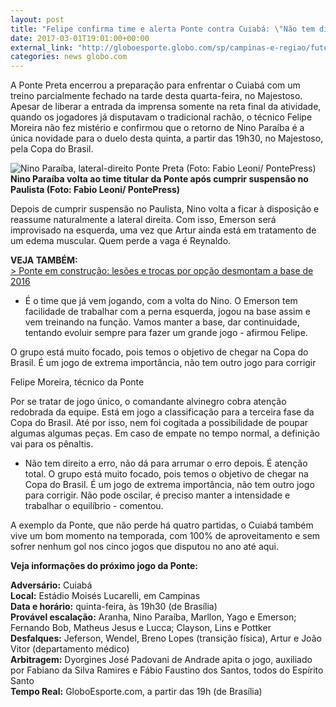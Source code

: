 ```yaml
---
layout: post
title: "Felipe confirma time e alerta Ponte contra Cuiabá: \"Não tem direito a erro\""
date: 2017-03-01T19:01:00+00:00
external_link: "http://globoesporte.globo.com/sp/campinas-e-regiao/futebol/times/ponte-preta/noticia/2017/03/felipe-confirma-time-e-alerta-ponte-contra-cuiaba-nao-tem-direito-erro.html"
categories: news globo.com
---
```

A Ponte Preta encerrou a preparação para enfrentar o Cuiabá com um treino parcialmente fechado na tarde desta quarta-feira, no Majestoso. Apesar de liberar a entrada da imprensa somente na reta final da atividade, quando os jogadores já disputavam o tradicional rachão, o técnico Felipe Moreira não fez mistério e confirmou que o retorno de Nino Paraíba é a única novidade para o duelo desta quinta, a partir das 19h30, no Majestoso, pela Copa do Brasil.&nbsp;

 ![Nino Paraíba, lateral-direito Ponte Preta (Foto: Fabio Leoni/ PontePress)](http://s2.glbimg.com/EPP8Sb6ApwHqI3ROV--0ixOaMyk=/0x4:999x527/690x360/s.glbimg.com/es/ge/f/original/2016/08/30/nino.jpg "Nino Paraíba, lateral-direito Ponte Preta (Foto: Fabio Leoni/ PontePress)")**Nino Paraíba volta ao time titular da Ponte após cumprir suspensão no Paulista (Foto: Fabio Leoni/ PontePress)**

Depois de cumprir suspensão no Paulista, Nino volta a ficar à disposição e reassume naturalmente a lateral direita. Com isso, Emerson será improvisado na esquerda, uma vez que Artur ainda está em tratamento de um edema muscular. Quem perde a vaga é Reynaldo.&nbsp;

**VEJA TAMBÉM:**  
[\>&nbsp;Ponte em construção: lesões e trocas por opção desmontam a base de 2016](http://globoesporte.globo.com/sp/campinas-e-regiao/futebol/times/ponte-preta/noticia/2017/03/ponte-em-construcao-lesoes-e-trocas-por-opcao-desmontam-base-de-2016.html)

- É o time que já vem jogando, com a volta do Nino. O Emerson tem facilidade de trabalhar com a perna esquerda, jogou na base assim e vem treinando na função. Vamos manter a base, dar continuidade, tentando evoluir sempre para fazer um grande jogo - afirmou Felipe.&nbsp;

O grupo está muito focado, pois temos o objetivo de chegar na Copa do Brasil. É um jogo de extrema importância, não tem outro jogo para corrigir&nbsp;

Felipe Moreira, técnico da Ponte

Por se tratar de jogo único, o comandante alvinegro cobra atenção redobrada da equipe. Está em jogo a classificação para a terceira fase da Copa do Brasil. Até por isso, nem foi cogitada a possibilidade de poupar algumas algumas peças. Em caso de empate no tempo normal, a definição vai para os pênaltis.&nbsp;

- Não tem direito a erro, não dá para arrumar o erro depois. É atenção total. O grupo está muito focado, pois temos o objetivo de chegar na Copa do Brasil. É um jogo de extrema importância, não tem outro jogo para corrigir. Não pode oscilar, é preciso manter a intensidade e trabalhar o equilíbrio - comentou.&nbsp;  
  
A exemplo da Ponte, que não perde há quatro partidas, o Cuiabá também vive um bom momento na temporada, com 100% de aproveitamento e sem sofrer nenhum gol nos cinco jogos que disputou no ano até aqui.&nbsp;  
  
**Veja informações do próximo jogo da Ponte:**  
  
**Adversário:** Cuiabá  
**Local:** Estádio Moisés Lucarelli, em Campinas  
**Data e horário:** quinta-feira, às 19h30 (de Brasília)  
**Provável escalação:** Aranha, Nino Paraíba, Marllon, Yago e Emerson; Fernando Bob, Matheus Jesus e Lucca; Clayson, Lins e Pottker  
**Desfalques:** Jeferson, Wendel, Breno Lopes (transição física), Artur e João Vitor (departamento médico)  
**Arbitragem:** Dyorgines José Padovani de Andrade apita o jogo, auxiliado por Fabiano da Silva Ramires e Fábio Faustino dos Santos, todos do Espírito Santo  
**Tempo Real:** GloboEsporte.com, a partir das 19h (de Brasília)

